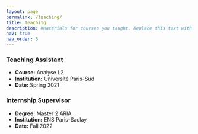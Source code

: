 ```yaml
---
layout: page
permalink: /teaching/
title: Teaching
description: #Materials for courses you taught. Replace this text with your description.
nav: true
nav_order: 5
---
```


### Teaching Assistant

- **Course:** Analyse L2
- **Institution:** Université Paris-Sud
- **Date:** Spring 2021

### Internship Supervisor

- **Degree:** Master 2 ARIA
- **Institution:** ENS Paris-Saclay
- **Date:** Fall 2022
